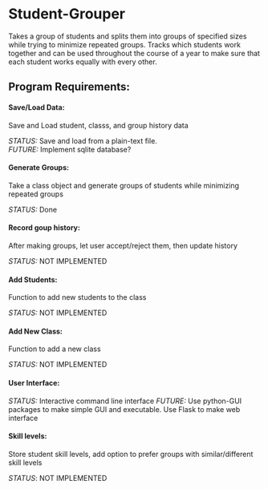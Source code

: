 # Student-Grouper
Takes a group of students and splits them into groups of specified sizes while trying to minimize repeated groups.
Tracks which students work together and can be used throughout the course of a year to make sure that each student works equally with every other.

## Program Requirements:

#### Save/Load Data:
Save and Load student, classs, and group history data 

_STATUS:_ Save and load from a plain-text file.<br>
_FUTURE:_ Implement sqlite database?

#### Generate Groups:
Take a class object and generate groups of students while minimizing repeated groups

_STATUS:_ Done

#### Record goup history:
After making groups, let user accept/reject them, then update history

_STATUS:_ NOT IMPLEMENTED

#### Add Students:
Function to add new students to the class

_STATUS:_ NOT IMPLEMENTED

#### Add New Class:
Function to add a new class

_STATUS:_ NOT IMPLEMENTED

#### User Interface:

_STATUS:_ Interactive command line interface
_FUTURE:_ Use python-GUI packages to make simple GUI and executable. Use Flask to make web interface

#### Skill levels:
Store student skill levels, add option to prefer groups with similar/different skill levels

_STATUS_: NOT IMPLEMENTED
